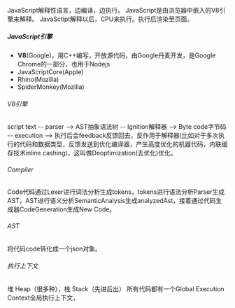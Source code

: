 JavaScript解释性语言，边编译，边执行。
JavaScript是由浏览器中嵌入的V8引擎来解释。
JavaSctipt解释以后，CPU来执行。执行后渲染至页面。

##### JavaScript引擎
- **V8**(Google)，用C++编写，开放源代码，由Google丹麦开发，是Google Chrome的一部分，也用于Nodejs
- JavaScriptCore(Apple)
- Rhino(Mozilla)
- SpiderMonkey(Mozilla)

###### V8引擎
script text -- parser --> AST抽象语法树 -- Ignition解释器 --> Byte code字节码 -- execution --> 执行后会feedback反馈回去，反作用于解释器(比如对于多次执行的代码和数据类型，反馈发送到优化编译器，产生高度优化的机器代码，内联缓存技术inline cashing)，这叫做Deoptimization(去优化)优化。

###### Compiler
Code代码通过Lexer进行词法分析生成tokens，tokens进行语法分析Parser生成AST，AST进行语义分析SemanticAnalysis生成analyzedAst，接着通过代码生成器CodeGeneration生成New Code。

###### AST
将代码code转化成一个json对象。

###### 执行上下文
堆 Heap（很多种），栈 Stack（先进后出）
所有代码都有一个Global Execution Context全局执行上下文，

